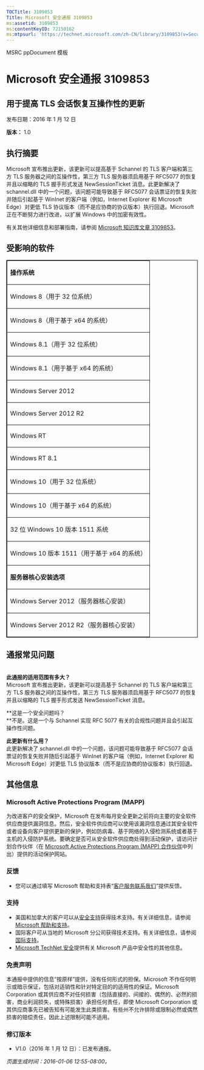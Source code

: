 ```yaml
---
TOCTitle: 3109853
Title: Microsoft 安全通报 3109853
ms:assetid: 3109853
ms:contentKeyID: 72150162
ms:mtpsurl: 'https://technet.microsoft.com/zh-CN/library/3109853(v=Security.10)'
---
```


MSRC ppDocument 模板

Microsoft 安全通报 3109853
==========================

用于提高 TLS 会话恢复互操作性的更新
-----------------------------------

发布日期：2016 年 1 月 12 日

**版本：** 1.0

执行摘要
--------

<span id="sectionToggle0"></span>
Microsoft 宣布推出更新，该更新可以提高基于 Schannel 的 TLS 客户端和第三方 TLS 服务器之间的互操作性，第三方 TLS 服务器须启用基于 RFC5077 的恢复并且以缩略的 TLS 握手形式发送 NewSessionTicket 消息。此更新解决了 schannel.dll 中的一个问题，该问题可能导致基于 RFC5077 会话票证的恢复失败并随后引起基于 WinInet 的客户端（例如，Internet Explorer 和 Microsoft Edge）对更低 TLS 协议版本（而不是应协商的协议版本）执行回退。Microsoft 正在不断努力进行改进，以扩展 Windows 中的加密有效性。

有关其他详细信息和部署指南，请参阅 [Microsoft 知识库文章 3109853](http://support.microsoft.com/zh-cn/kb/3109853)。

受影响的软件
------------

<span id="sectionToggle1"></span>
<p> </p>
<table style="border:1px solid black;">
<colgroup>
<col width="100%" />
</colgroup>
<tbody>
<tr class="odd">
<td style="border:1px solid black;"><p><strong>操作系统</strong></p></td>
</tr>  
<tr class="even">
<td style="border:1px solid black;"><p>Windows 8（用于 32 位系统）</p></td>
</tr>  
<tr class="odd">
<td style="border:1px solid black;"><p>Windows 8（用于基于 x64 的系统）</p></td>
</tr>  
<tr class="even">
<td style="border:1px solid black;"><p>Windows 8.1（用于 32 位系统）</p></td>
</tr>  
<tr class="odd">
<td style="border:1px solid black;"><p>Windows 8.1（用于基于 x64 的系统）</p></td>
</tr>  
<tr class="even">
<td style="border:1px solid black;"><p>Windows Server 2012</p></td>
</tr>  
<tr class="odd">
<td style="border:1px solid black;"><p>Windows Server 2012 R2</p></td>
</tr>  
<tr class="even">
<td style="border:1px solid black;"><p>Windows RT</p></td>
</tr>  
<tr class="odd">
<td style="border:1px solid black;"><p>Windows RT 8.1</p></td>
</tr>  
<tr class="even">
<td style="border:1px solid black;"><p>Windows 10（用于 32 位系统）</p></td>
</tr>  
<tr class="odd">
<td style="border:1px solid black;"><p>Windows 10（用于基于 x64 的系统）</p></td>
</tr>  
<tr class="even">
<td style="border:1px solid black;"><p>32 位 Windows 10 版本 1511 系统</p></td>
</tr>  
<tr class="odd">
<td style="border:1px solid black;"><p>Windows 10 版本 1511（用于基于 x64 的系统）</p></td>
</tr>  
<tr class="even">
<td style="border:1px solid black;"><p><strong>服务器核心安装选项</strong></p></td>
</tr>  
<tr class="odd">
<td style="border:1px solid black;"><p>Windows Server 2012（服务器核心安装）</p></td>
</tr>  
<tr class="even">
<td style="border:1px solid black;"><p>Windows Server 2012 R2（服务器核心安装）</p></td>
</tr>  
</tbody>  
</table>
  
通报常见问题  
------------
  
<span id="sectionToggle2"></span>  
**此通报的适用范围有多大？**  
Microsoft 宣布推出更新，该更新可以提高基于 Schannel 的 TLS 客户端和第三方 TLS 服务器之间的互操作性，第三方 TLS 服务器须启用基于 RFC5077 的恢复并且以缩略的 TLS 握手形式发送 NewSessionTicket 消息。
  
**这是一个安全问题吗？  
**不是。这是一个与 Schannel 实现 RFC 5077 有关的合规性问题并且会引起互操作性问题。
  
**此更新有什么用？**  
此更新解决了 schannel.dll 中的一个问题，该问题可能导致基于 RFC5077 会话票证的恢复失败并随后引起基于 WinInet 的客户端（例如，Internet Explorer 和 Microsoft Edge）对更低 TLS 协议版本（而不是应协商的协议版本）执行回退。
  
其他信息  
--------
  
<span id="sectionToggle3"></span>  
### Microsoft Active Protections Program (MAPP)
  
为改进客户的安全保护，Microsoft 在发布每月安全更新之前将向主要的安全软件供应商提供漏洞信息。然后，安全软件供应商可以使用该漏洞信息通过其安全软件或者设备向客户提供更新的保护，例如防病毒、基于网络的入侵检测系统或者基于主机的入侵防护系统。要确定是否可从安全软件供应商处得到活动保护，请访问计划合作伙伴（在 [Microsoft Active Protections Program (MAPP) 合作伙伴](http://technet.microsoft.com/zh-cn/security/dn467918)中列出）提供的活动保护网站。
  
### 反馈
  
-   您可以通过填写 Microsoft 帮助和支持表“[客户服务联系我们](http://support.microsoft.com/kb/?scid=sw;en;1257&amp;showpage=1&amp;ws=technet&amp;sd=tech)”提供反馈。
  
### 支持
  
-   美国和加拿大的客户可以从[安全支持](https://support.microsoft.com/zh-cn/gp/gp_security_main)获得技术支持。有关详细信息，请参阅 [Microsoft 帮助和支持](https://support.microsoft.com/zh-cn)。  
-   国际客户可从当地的 Microsoft 分公司获得技术支持。有关详细信息，请参阅[国际支持](https://support2.microsoft.com/zh-cn/common/international.aspx)。  
-   [Microsoft TechNet 安全](http://technet.microsoft.com/zh-cn/security/default.aspx)提供有关 Microsoft 产品中安全性的其他信息。
  
### 免责声明
  
本通报中提供的信息“按原样”提供，没有任何形式的担保。Microsoft 不作任何明示或暗示保证，包括对适销性和针对特定目的的适用性的保证。Microsoft Corporation 或其供应商不对任何损害（包括直接的、间接的、偶然的、必然的损害，商业利润损失，或特殊损害）承担任何责任，即使 Microsoft Corporation 或其供应商事先已被告知有可能发生此类损害。有些州不允许排除或限制必然或偶然损害的赔偿责任，因此上述限制可能不适用。
  
### 修订版本
  
-   V1.0（2016 年 1 月 12 日）：已发布通报。
  
*页面生成时间：2016-01-06 12:55-08:00。*
